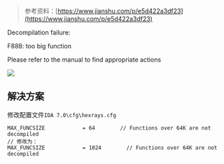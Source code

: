 > 参考资料：[https://www.jianshu.com/p/e5d422a3df23](https://www.jianshu.com/p/e5d422a3df23)
>

Decompilation failure:

F888: too big function

Please refer to the manual to find appropriate actions

![](https://cdn.nlark.com/yuque/0/2020/webp/574026/1588658460533-e5c4c512-712d-4ca9-9183-19c7d7b4b0a8.webp)

## 解决方案
修改配置文件`IDA 7.0\cfg\hexrays.cfg`



```plain
MAX_FUNCSIZE            = 64        // Functions over 64K are not decompiled
// 修改为：
MAX_FUNCSIZE            = 1024        // Functions over 64K are not decompiled
```



